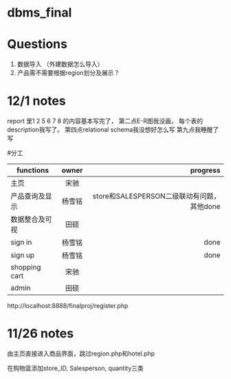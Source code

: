 # dbms_final
# Questions
1. 数据导入 （外建数据怎么导入）
2. 产品需不需要根据region划分及展示？

# 12/1 notes 
report 里1 2 5 6 7 8 的内容基本写完了， 第二点E-R图我没画， 每个表的description我写了。
第四点relational schema我没想好怎么写
第九点我睡醒了写

#分工



| functions     | owner         | progress  |
| ------------- |:-------------:| -----:|
| 主页         | 宋驰 |  |
| 产品查询及显示         | 杨雪铭 | store和SALESPERSON二级联动有问题，其他done |
| 数据整合及可视    | 田硕      |   | 
| sign in | 杨雪铭      |    done|
| sign up | 杨雪铭      |    done |
| shopping cart | 宋驰      |     |
| admin | 田硕      |     |

http://localhost:8888/finalproj/register.php

# 11/26 notes 
由主页直接进入商品界面，跳过region.php和hotel.php

在购物篮添加store_ID, Salesperson, quantity三类




